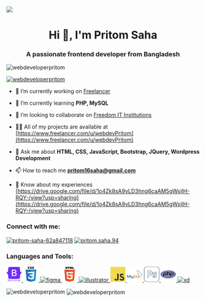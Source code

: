 
<img src="[[https://media.licdn.com/dms/image/v2/D5616AQHD6cJxTxQqsA/profile-displaybackgroundimage-shrink_350_1400/B56ZUuGsGKHEAc-/0/1740235263491?e=1745452800&v=beta&t=gs6KCWUYFuC_VxPLS_G1XwO23_y8Fa8fRMLMp_Kvgho](https://postimg.cc/QVCWtp2h)](https://i.postimg.cc/h4b82sMz/Purple-Modern-Web-Developer-Linked-In-Background-Photo-1.png)">

<h1 align="center">Hi 👋, I'm Pritom Saha</h1>
<h3 align="center">A passionate frontend developer from Bangladesh</h3>

<p align="left"> <img src="https://komarev.com/ghpvc/?username=webdeveloperpritom&label=Profile%20views&color=0e75b6&style=flat" alt="webdeveloperpritom" /> </p>

<p align="left"> <a href="https://github.com/ryo-ma/github-profile-trophy"><img src="https://github-profile-trophy.vercel.app/?username=webdeveloperpritom" alt="webdeveloperpritom" /></a> </p>

- 🔭 I’m currently working on [Freelancer](https://www.freelancer.com/u/webdevPritom)

- 🌱 I’m currently learning **PHP, MySQL**

- 👯 I’m looking to collaborate on [Freedom IT Institutions](https://freedomitinstitutions.com/)

- 👨‍💻 All of my projects are available at [https://www.freelancer.com/u/webdevPritom](https://www.freelancer.com/u/webdevPritom)

- 💬 Ask me about **HTML, CSS, JavaScript, Bootstrap, JQuery, Wordpress Development**

- 📫 How to reach me **pritom16saha@gmail.com**

- 📄 Know about my experiences [https://drive.google.com/file/d/1o4Zk8sA9vLD3hng6caAM5gWsjIH-RQY-/view?usp=sharing](https://drive.google.com/file/d/1o4Zk8sA9vLD3hng6caAM5gWsjIH-RQY-/view?usp=sharing)

<h3 align="left">Connect with me:</h3>
<p align="left">
<a href="https://linkedin.com/in/pritom-saha-62a847118" target="blank"><img align="center" src="https://raw.githubusercontent.com/rahuldkjain/github-profile-readme-generator/master/src/images/icons/Social/linked-in-alt.svg" alt="pritom-saha-62a847118" height="30" width="40" /></a>
<a href="https://fb.com/pritom.saha.94" target="blank"><img align="center" src="https://raw.githubusercontent.com/rahuldkjain/github-profile-readme-generator/master/src/images/icons/Social/facebook.svg" alt="pritom.saha.94" height="30" width="40" /></a>
</p>

<h3 align="left">Languages and Tools:</h3>
<p align="left"> <a href="https://getbootstrap.com" target="_blank" rel="noreferrer"> <img src="https://raw.githubusercontent.com/devicons/devicon/master/icons/bootstrap/bootstrap-plain-wordmark.svg" alt="bootstrap" width="40" height="40"/> </a> <a href="https://www.w3schools.com/css/" target="_blank" rel="noreferrer"> <img src="https://raw.githubusercontent.com/devicons/devicon/master/icons/css3/css3-original-wordmark.svg" alt="css3" width="40" height="40"/> </a> <a href="https://www.figma.com/" target="_blank" rel="noreferrer"> <img src="https://www.vectorlogo.zone/logos/figma/figma-icon.svg" alt="figma" width="40" height="40"/> </a> <a href="https://www.w3.org/html/" target="_blank" rel="noreferrer"> <img src="https://raw.githubusercontent.com/devicons/devicon/master/icons/html5/html5-original-wordmark.svg" alt="html5" width="40" height="40"/> </a> <a href="https://www.adobe.com/in/products/illustrator.html" target="_blank" rel="noreferrer"> <img src="https://www.vectorlogo.zone/logos/adobe_illustrator/adobe_illustrator-icon.svg" alt="illustrator" width="40" height="40"/> </a> <a href="https://developer.mozilla.org/en-US/docs/Web/JavaScript" target="_blank" rel="noreferrer"> <img src="https://raw.githubusercontent.com/devicons/devicon/master/icons/javascript/javascript-original.svg" alt="javascript" width="40" height="40"/> </a> <a href="https://www.mysql.com/" target="_blank" rel="noreferrer"> <img src="https://raw.githubusercontent.com/devicons/devicon/master/icons/mysql/mysql-original-wordmark.svg" alt="mysql" width="40" height="40"/> </a> <a href="https://www.photoshop.com/en" target="_blank" rel="noreferrer"> <img src="https://raw.githubusercontent.com/devicons/devicon/master/icons/photoshop/photoshop-line.svg" alt="photoshop" width="40" height="40"/> </a> <a href="https://www.php.net" target="_blank" rel="noreferrer"> <img src="https://raw.githubusercontent.com/devicons/devicon/master/icons/php/php-original.svg" alt="php" width="40" height="40"/> </a> <a href="https://www.adobe.com/products/xd.html" target="_blank" rel="noreferrer"> <img src="https://cdn.worldvectorlogo.com/logos/adobe-xd.svg" alt="xd" width="40" height="40"/> </a> </p>

<p><img align="left" src="https://github-readme-stats.vercel.app/api/top-langs?username=webdeveloperpritom&show_icons=true&locale=en&layout=compact" alt="webdeveloperpritom" /></p>

<p>&nbsp;<img align="center" src="https://github-readme-stats.vercel.app/api?username=webdeveloperpritom&show_icons=true&locale=en" alt="webdeveloperpritom" /></p>
